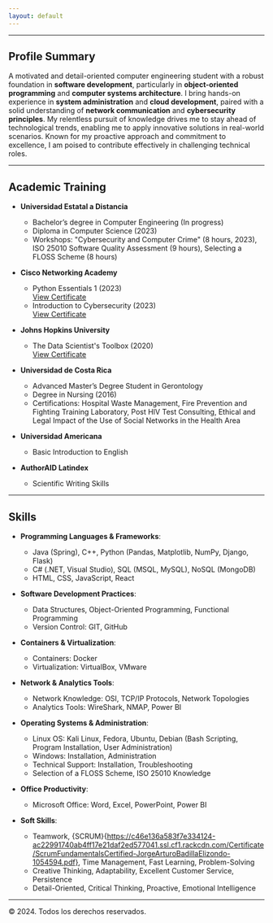 ```yaml
---
layout: default
---
```


---

## Profile Summary

A motivated and detail-oriented computer engineering student with a robust foundation in **software development**, particularly in **object-oriented programming** and **computer systems architecture**. I bring hands-on experience in **system administration** and **cloud development**, paired with a solid understanding of **network communication** and **cybersecurity principles**. My relentless pursuit of knowledge drives me to stay ahead of technological trends, enabling me to apply innovative solutions in real-world scenarios. Known for my proactive approach and commitment to excellence, I am poised to contribute effectively in challenging technical roles.

---

## Academic Training

- **Universidad Estatal a Distancia**  
  - Bachelor’s degree in Computer Engineering (In progress)  
  - Diploma in Computer Science (2023)  
  - Workshops: "Cybersecurity and Computer Crime" (8 hours, 2023), ISO 25010 Software Quality Assessment (9 hours), Selecting a FLOSS Scheme (8 hours)

- **Cisco Networking Academy**  
  - Python Essentials 1 (2023)  
    [View Certificate](https://www.credly.com/badges/33d59510-88c2-44a0-85c9-65fef7b44da0/public_url)  
  - Introduction to Cybersecurity (2023)  
    [View Certificate](https://www.credly.com/badges/1ad801a4-065f-4e12-8642-5f6be80b71c1/public_url)

- **Johns Hopkins University**  
  - The Data Scientist's Toolbox (2020)  
    [View Certificate](https://coursera.org/share/50c7a3e1562c3801de4c9fa19443501e)

- **Universidad de Costa Rica**  
  - Advanced Master’s Degree Student in Gerontology  
  - Degree in Nursing (2016)  
  - Certifications: Hospital Waste Management, Fire Prevention and Fighting Training Laboratory, Post HIV Test Consulting, Ethical and Legal Impact of the Use of Social Networks in the Health Area

- **Universidad Americana**  
  - Basic Introduction to English

- **AuthorAID Latindex**  
  - Scientific Writing Skills

---

## Skills

- **Programming Languages & Frameworks**:  
  - Java (Spring), C++, Python (Pandas, Matplotlib, NumPy, Django, Flask)  
  - C# (.NET, Visual Studio), SQL (MSQL, MySQL), NoSQL (MongoDB)  
  - HTML, CSS, JavaScript, React

- **Software Development Practices**:  
  - Data Structures, Object-Oriented Programming, Functional Programming  
  - Version Control: GIT, GitHub

- **Containers & Virtualization**:  
  - Containers: Docker  
  - Virtualization: VirtualBox, VMware

- **Network & Analytics Tools**:  
  - Network Knowledge: OSI, TCP/IP Protocols, Network Topologies  
  - Analytics Tools: WireShark, NMAP, Power BI

- **Operating Systems & Administration**:  
  - Linux OS: Kali Linux, Fedora, Ubuntu, Debian (Bash Scripting, Program Installation, User Administration)  
  - Windows: Installation, Administration  
  - Technical Support: Installation, Troubleshooting  
  - Selection of a FLOSS Scheme, ISO 25010 Knowledge

- **Office Productivity**:  
  - Microsoft Office: Word, Excel, PowerPoint, Power BI

- **Soft Skills**:  
  - Teamwork, {SCRUM}{https://c46e136a583f7e334124-ac22991740ab4ff17e21daf2ed577041.ssl.cf1.rackcdn.com/Certificate/ScrumFundamentalsCertified-JorgeArturoBadillaElizondo-1054594.pdf}, Time Management, Fast Learning, Problem-Solving  
  - Creative Thinking, Adaptability, Excellent Customer Service, Persistence  
  - Detail-Oriented, Critical Thinking, Proactive, Emotional Intelligence

---

© 2024. Todos los derechos reservados.
